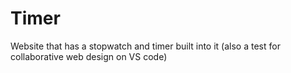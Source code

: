# Timer
Website that has a stopwatch and timer built into it (also a test for collaborative web design on VS code)
